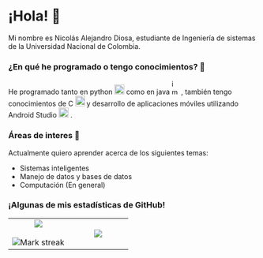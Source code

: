 # ¡Hola! 👋

Mi nombre es Nicolás Alejandro Diosa, estudiante de Ingeniería de sistemas de la Universidad Nacional de Colombia.

### ¿En qué he programado o tengo conocimientos? 🤔

He programado tanto en python <img width="20" height="20" alt="image" src="https://github.com/user-attachments/assets/14a59a3f-f8b2-4bb2-94bc-197046df2efe" />
 como en java <img width="15" height="30" alt="image" src="https://github.com/user-attachments/assets/471bbb41-83a5-479a-9b48-b4d62e57028e" />
, también tengo conocimientos de C <img width="19" height="21" alt="image" src="https://github.com/user-attachments/assets/7829fac9-b8cd-444d-925e-3ed2d939c698" />
 y desarrollo de aplicaciones móviles utilizando Android Studio <img width="20" height="20" alt="image" src="https://github.com/user-attachments/assets/2fde7f0f-abe9-428a-9e81-50c9fe1077ae" />
.

### Áreas de interes 🗿

Actualmente quiero aprender acerca de los siguientes temas:
<ul>
  <li>Sistemas inteligentes</li>
  <li>Manejo de datos y bases de datos</li>
  <li>Computación (En general)</li>
</ul>

### ¡Algunas de mis estadísticas de GitHub!

<p align="center">
  <!--- stats (start) -->
<table align="center">
<tr border="none">
<td width="50%" align="center">
  
  <img  align="center"  src="https://github-readme-stats.vercel.app/api?username=Nicolas-Diosa&theme=dark&show_icons=true&count_private=true" />
  <br></br>
  <img  title="🔥 Get streak stats for your profile at git.io/streak-stats" alt="Mark streak" src="https://github-readme-streak-stats.herokuapp.com/?user=Nicolas-Diosa&theme=dark&hide_border=false" /> 
</td>

<td width="50%" align="center">

  <img  align="center"  src="https://github-readme-stats.anuraghazra1.vercel.app/api/top-langs/?username=Nicolas-Diosa&theme=dark&hide_border=false&no-bg=true&no-frame=true&langs_count=10"/>
  
  </td>
</tr>
</table>

<!--
**Nicolas-Diosa/Nicolas-Diosa** is a ✨ _special_ ✨ repository because its `README.md` (this file) appears on your GitHub profile.

Here are some ideas to get you started:

- 🔭 I’m currently working on ...
- 🌱 I’m currently learning ...
- 👯 I’m looking to collaborate on ...
- 🤔 I’m looking for help with ...
- 💬 Ask me about ...
- 📫 How to reach me: ...
- 😄 Pronouns: ...
- ⚡ Fun fact: ...
-->

